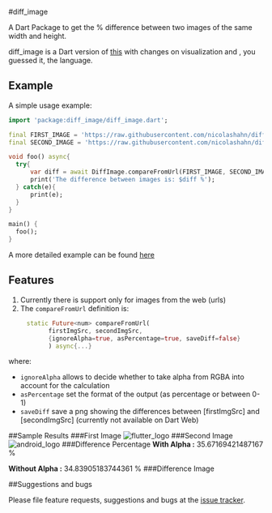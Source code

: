 #diff_image

A Dart Package to get the % difference between two images of the same width and height.

diff_image is a Dart version of [this](https://github.com/nicolashahn/diffimg) with changes on visualization and , you guessed it, the language.

## Example

A simple usage example:

```dart
import 'package:diff_image/diff_image.dart';

final FIRST_IMAGE = 'https://raw.githubusercontent.com/nicolashahn/diffimg/master/images/mario-circle-cs.png';
final SECOND_IMAGE = 'https://raw.githubusercontent.com/nicolashahn/diffimg/master/images/mario-circle-node.png';

void foo() async{
  try{
      var diff = await DiffImage.compareFromUrl(FIRST_IMAGE, SECOND_IMAGE);
      print('The difference between images is: $diff %');
  } catch(e){
      print(e);
  }
}

main() {
  foo();
}
```

A more detailed example can be found [here](https://github.com/limonadev/diff_image/tree/master/example)

## Features

1. Currently there is support only for images from the web (urls)
2. The `compareFromUrl` definition is:
```dart
     static Future<num> compareFromUrl(
           firstImgSrc, secondImgSrc,
           {ignoreAlpha=true, asPercentage=true, saveDiff=false}
           ) async{...}
```
where:
+ `ignoreAlpha` allows to decide whether to take alpha from RGBA into account for the calculation
+ `asPercentage` set the format of the output (as percentage or between 0-1)
+ `saveDiff` save a png showing the differences between [firstImgSrc] and [secondImgSrc] (currently not available on Dart Web)

##Sample Results
###First Image
![flutter_logo](https://seeklogo.com/images/F/flutter-logo-5086DD11C5-seeklogo.com.png "Flutter Logo")
###Second Image
![android_logo](https://seeklogo.com/images/A/android-western-logo-8F117A7F00-seeklogo.com.png "Android Logo")
###Difference Percentage
**With Alpha    :** 35.67169421487167 %

**Without Alpha :** 34.83905183744361 %
###Difference Image


##Suggestions and bugs

Please file feature requests, suggestions and bugs at the [issue tracker][tracker].

[tracker]: https://github.com/limonadev/diff_image/issues
